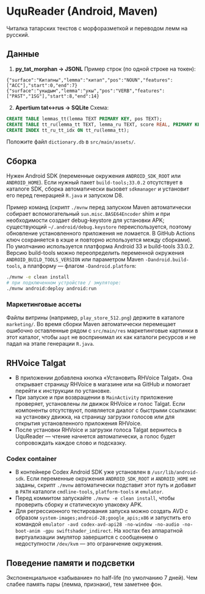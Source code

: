 # UquReader (Android, Maven)

Читалка татарских текстов с морфоразметкой и переводом лемм на русский.

## Данные

1) **py_tat_morphan → JSONL**
Пример строк (по одной строке на токен):
```
{"surface":"Китапны","lemma":"китап","pos":"NOUN","features":["ACC"],"start":0,"end":7}
{"surface":"укыдым","lemma":"укы","pos":"VERB","features":["PAST","1SG"],"start":8,"end":14}
```

2) **Apertium tat↔rus → SQLite**
Схема:
```sql
CREATE TABLE lemmas_tt(lemma TEXT PRIMARY KEY, pos TEXT);
CREATE TABLE tt_ru(lemma_tt TEXT, lemma_ru TEXT, score REAL, PRIMARY KEY(lemma_tt, lemma_ru));
CREATE INDEX tt_ru_tt_idx ON tt_ru(lemma_tt);
```
Положите файл `dictionary.db` в `src/main/assets/`.

## Сборка
Нужен Android SDK (переменные окружения `ANDROID_SDK_ROOT` или `ANDROID_HOME`). Если нужный пакет `build-tools;33.0.2` отсутствует в каталоге SDK, сборка автоматически вызовет `sdkmanager` и установит его перед генерацией `R.java` и запуском D8.

Пример команд (скрипт `./mvnw` перед запуском Maven автоматически собирает вспомогательный `sun.misc.BASE64Encoder` shim и при необходимости создает debug-keystore для установки APK; существующий `~/.android/debug.keystore` переиспользуется, поэтому обновление установленного приложения не ломается. В GitHub Actions ключ сохраняется в кэше и повторно используется между сборками). По умолчанию используется платформа Android 33 и build-tools 33.0.2. Версию build-tools можно переопределить переменной окружения `ANDROID_BUILD_TOOLS_VERSION` или параметром Maven `-Dandroid.build-tools`, а платформу — флагом `-Dandroid.platform`:
```bash
./mvnw -e clean install
# при подключенном устройстве / эмуляторе:
./mvnw android:deploy android:run
```

### Маркетинговые ассеты

Файлы витрины (например, `play_store_512.png`) держите в каталоге `marketing/`. Во время сборки Maven автоматически перемещает ошибочно оставленные рядом с `src/main/res` маркетинговые картинки в этот каталог, чтобы `aapt` не воспринимал их как каталоги ресурсов и не падал на этапе генерации `R.java`.
## RHVoice Talgat

* В приложении добавлена кнопка «Установить RHVoice Talgat». Она открывает страницу RHVoice в магазине или на GitHub и помогает перейти к инструкции по установке.
* При запуске и при возвращении в `MainActivity` приложение проверяет, установлены ли движок RHVoice и голос Talgat. Если компоненты отсутствуют, появляется диалог с быстрыми ссылками: на установку движка, на страницу загрузки голосов или для открытия установленного приложения RHVoice.
* После установки RHVoice и загрузки голоса Talgat вернитесь в UquReader — чтение начнется автоматически, а голос будет сопровождать каждое слово и подсказку.

### Codex container

* В контейнере Codex Android SDK уже установлен в `/usr/lib/android-sdk`. Если переменные окружения `ANDROID_SDK_ROOT` и `ANDROID_HOME` не заданы, скрипт `./mvnw` автоматически подставит этот путь и добавит в `PATH` каталоги `cmdline-tools`, `platform-tools` и `emulator`.
* Перед коммитом запускайте `./mvnw -e clean install`, чтобы проверить сборку и статическую упаковку APK.
* Для регрессионного тестирования запуска можно создать AVD с образом `system-images;android-28;google_apis;x86` и запустить его командой `emulator -avd codex-avd-api28 -no-window -no-audio -no-boot-anim -gpu swiftshader_indirect`. На хостах без аппаратной виртуализации эмулятор завершится с сообщением о недоступности `/dev/kvm` — это ограничение окружения.

## Поведение памяти и подсветки
Экспоненциальное «забывание» по half-life (по умолчанию 7 дней). Чем слабее память пары (лемма, признаки), тем заметнее фон.
